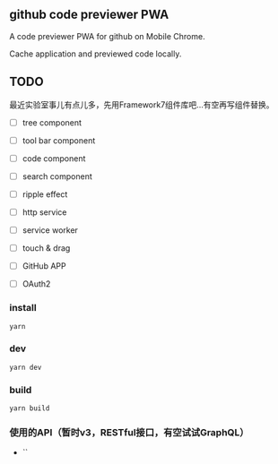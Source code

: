 ## github code previewer PWA

A code previewer PWA for github on Mobile Chrome.

Cache application and previewed code locally. 

## TODO

最近实验室事儿有点儿多，先用Framework7组件库吧...有空再写组件替换。

- [ ] tree component
- [ ] tool bar component
- [ ] code component
- [ ] search component
- [ ] ripple effect

- [ ] http service
- [ ] service worker
- [ ] touch & drag
- [ ] GitHub APP
- [ ] OAuth2

### install
`
yarn
`

### dev
`
yarn dev
`

### build
`
yarn build
`

### 使用的API（暂时v3，RESTful接口，有空试试GraphQL）

- ``


